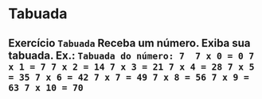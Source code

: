 # Tabuada
## Exercício `Tabuada`  Receba um número. Exiba sua tabuada.  Ex.:  ``` Tabuada do número: 7  7 x 0 = 0 7 x 1 = 7 7 x 2 = 14 7 x 3 = 21 7 x 4 = 28 7 x 5 = 35 7 x 6 = 42 7 x 7 = 49 7 x 8 = 56 7 x 9 = 63 7 x 10 = 70 ```
